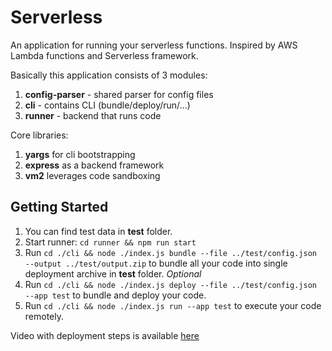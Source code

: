 # Serverless

An application for running your serverless functions. Inspired by AWS Lambda functions and Serverless framework.

Basically this application consists of 3 modules:
1. **config-parser** - shared parser for config files
2. **cli** - contains CLI (bundle/deploy/run/...)
3. **runner** - backend that runs code

Core libraries:
1. **yargs** for cli bootstrapping
2. **express** as a backend framework
3. **vm2** leverages code sandboxing

## Getting Started

1. You can find test data in **test** folder.
2. Start runner: `cd runner && npm run start`
3. Run `cd ./cli && node ./index.js bundle --file ../test/config.json --output ../test/output.zip` to bundle all your code into single deployment archive in **test** folder. *Optional*
4. Run `cd ./cli && node ./index.js deploy --file ../test/config.json --app test` to bundle and deploy your code.
5. Run `cd ./cli && node ./index.js run --app test` to execute your code remotely.

Video with deployment steps is available [here](https://youtu.be/PapHJpj_zuY)
